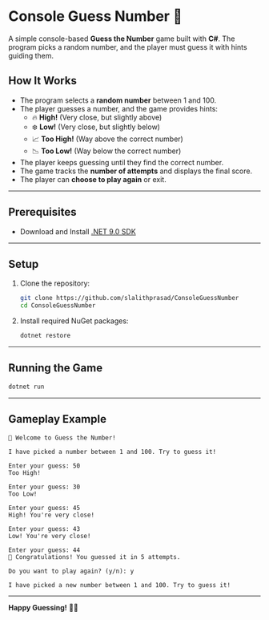 # Console Guess Number 🎯  

A simple console-based **Guess the Number** game built with **C#**. The program picks a random number, and the player must guess it with hints guiding them.  

## How It Works  

- The program selects a **random number** between 1 and 100.  
- The player guesses a number, and the game provides hints:  
  - 🔥 **High!** (Very close, but slightly above)  
  - ❄️ **Low!** (Very close, but slightly below)  
  - 📈 **Too High!** (Way above the correct number)  
  - 📉 **Too Low!** (Way below the correct number)  
- The player keeps guessing until they find the correct number.  
- The game tracks the **number of attempts** and displays the final score.  
- The player can **choose to play again** or exit.  

---

## Prerequisites  
- Download and Install [.NET 9.0 SDK](https://dotnet.microsoft.com/en-us/download)  

---

## Setup  
1. Clone the repository:  
    ```bash
    git clone https://github.com/slalithprasad/ConsoleGuessNumber
    cd ConsoleGuessNumber
    ```
2. Install required NuGet packages:  
    ```bash
    dotnet restore
    ```

---

## Running the Game  
```bash
dotnet run
```

---

## Gameplay Example  

```text
🎯 Welcome to Guess the Number!

I have picked a number between 1 and 100. Try to guess it!

Enter your guess: 50
Too High!

Enter your guess: 30
Too Low!

Enter your guess: 45
High! You're very close!

Enter your guess: 43
Low! You're very close!

Enter your guess: 44
🎉 Congratulations! You guessed it in 5 attempts.

Do you want to play again? (y/n): y

I have picked a new number between 1 and 100. Try to guess it!
```

--- 

**Happy Guessing!** 🎉🔢